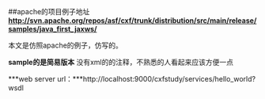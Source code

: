 ##apache的项目例子地址
**http://svn.apache.org/repos/asf/cxf/trunk/distribution/src/main/release/samples/java_first_jaxws/**

本文是仿照apache的例子，仿写的。

**sample的是简易版本**
没有xml的的注释，不熟悉的人看起来应该方便一点

***web server url：***http://localhost:9000/cxfstudy/services/hello_world?wsdl


